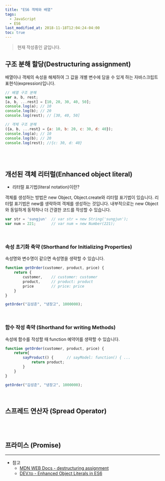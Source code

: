 ```yaml
---
title: "ES6 객체와 배열"
tags:
  - JavaScript
  - ES6
last_modified_at: 2018-11-18T12:04:24-04:00
toc: true
---
```

> 현재 작성중인 글입니다.

구조 분해 할당(Destructuring assignment)
-
배열이나 객체의 속성을 해체하여 그 값을 개별 변수에 담을 수 있게 하는 자바스크립트 표현식(expression)입니다.
```javascript
// 배열 구조 분해
var a, b, rest;
[a, b, ...rest] = [10, 20, 30, 40, 50];
console.log(a); // 10
console.log(b); // 20
console.log(rest); // [30, 40, 50]

// 객체 구조 분해
({a, b, ...rest} = {a: 10, b: 20, c: 30, d: 40});
console.log(a); // 10
console.log(b); // 20
console.log(rest); //{c: 30, d: 40}
```
<br>
<br>

개선된 객체 리터럴(Enhanced object literal)
-

- 리터럴 표기법(literal notation)이란?
 
객체를 생성하는 방법은 new Object, Object.create와 리터럴 표기법이 있습니다. 리터럴 표기법은 new를 생략하여 객체를 생성하는 것입니다. 내부적으로는 new Object와 동일하게 동작하나 더 간결한 코드를 작성할 수 있습니다.
```javascript
var str = 'sungjun'  // var str = new String('sungjun');
var num = 221;       // var num = new Number(221);
```

<br>

### 속성 초기화 축약 (Shorthand for Initializing Properties)
속성명와 변수명이 같으면 속성명을 생략할 수 있습니다.
```javascript
function getOrder(customer, product, price) {
    return {
        customer,    // customer: customer
        product,     // product: product  
        price        // price: price
    }
}

getOrder("김성준", "냉장고", 1000000);
```

<br>

### 함수 작성 축약 (Shorthand for writing Methods)
속성에 함수를 작성할 때 function 예약어를 생략할 수 있습니다.
```javascript
function getOrder(customer, product, price) {
    return{
        sayProduct() {		// sayModel: function() { ...
            return product;
        }
    }
}

getOrder("김성준", "냉장고", 1000000);
```

<br>

스프레드 연산자 (Spread Operator)
-

<br>
<br>

프라미스 (Promise)
-

- - -
* 참고
  - [MDN WEB Docs - destructuring assignment](https://developer.mozilla.org/ko/docs/Web/JavaScript/Reference/Operators/Destructuring_assignment)
  - [DEV.to - Enhanced Object Literals in ES6](https://dev.to/sarah_chima/enhanced-object-literals-in-es6-a9d)
